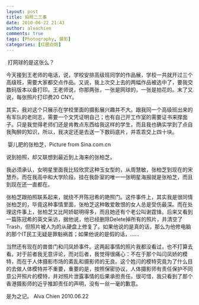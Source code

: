 ```yaml
---
layout: post
title: 拍照二三事
date: 2010-06-22 21:43
author: alvachien
comments: true
tags: [Photography, 摄影]
categories: [红圈白炮]
---
```

<img src="http://farm4.static.flickr.com/3221/3055757603_72aa25eda6_b.jpg" alt="" />
打网球的是这张么？

今天接到王老师的电话，说，学校安排高级班同学的作品展，学校一共就开过三个高级班，需要大家都交点作品。又说，我上次交上去的两幅作品被选中了，要我交数码版本以备打印。王老师说，你那两张，一张是网球的，一张是拍花的。末了又说，每张照片打印费20 CNY。

其实，我对这个只展示在学校里面的摄影展兴趣并不大。跟我同一个高级班出来的有军队的老同志，需要一个文凭证明自己；也有自己开工作室的需要证书来撑面子。只是我觉得老师们还是肯教点东西给我这样的学生，而且我也确实学到了点自我陶醉的知识，所以，我决定还是去送一下数码底片，并乖乖交上四十块。

<img src="http://apollo.s.dpool.sina.com.cn/nd/dataent/star/273/4b4fe4e0d692a.jpg" alt="" />
婴儿肥的张柏芝，Picture from Sina.com.cn

说到拍照，却又联想到最近到上海来的张柏芝。

我必须承认，女明星里面我比较欣赏这种玉女型的，从周慧敏，张柏芝到现在的宋慧乔。而在我高中和大学阶段，挂在我卧室的唯一一张明星海报就是张柏芝，而且到现在还一直都在。

张柏芝跟拍照联系起来，就绕不开陈冠希的艳照门。这件事件上，其实我是很同情张柏芝的，毕竟这种事情里面，张柏芝这种敢爱敢恨的女人总是受伤最深。而在处理这件事上，张柏芝又比阿娇聪明得多，而且她还有个老公叫谢霆锋。后来又看到一篇陈冠希的英文采访，据他说，他已经删除Delete掉所有的照片，并清空了Trash，但照片被人为的从硬盘上修复了。如果他说的是真的话，那么为他修电脑的那个IT民工无疑是罪魁祸首；如果他说的是假的话，……

当然还有现在的兽兽门和闫凤娇事件。这两起事情的照片我都没看过，也不打算去看。对于前者我无意评论，而对后者，我觉得很痛心：不在于那个叫闫凤娇的模特，而在于人体摄影市场的紊乱和摄影师的无良。这个姓闫的模特究竟为了什么目的去做人体模特并不重要，重要的是，按照保密协议，人体摄影师有责任保护不同意公开照片的模特，并对照片泄露事情的后果承担责任。很可惜，我只看到了那个香港摄影师的近乎推卸责任的声明，没有一丝一毫的歉意。

是为之记。
Alva Chien
2010.06.22
